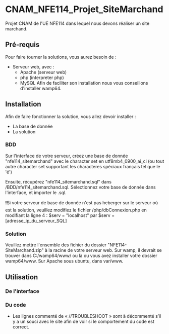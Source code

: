 # CNAM_NFE114_Projet_SiteMarchand

Projet CNAM de l'UE NFE114 dans lequel nous devons réaliser un site marchand.

## Pré-requis
Pour faire tourner la solutions, vous aurez besoin de : 
- Serveur web, avec :
  - Apache (serveur web)
  - php (interpreter php)
  - MySQL 
Afin de faciliter son installation nous vous conseillons d'installer wamp64.

## Installation 

Afin de faire fonctionner la solution, vous allez devoir installer : 
- La base de donnée
- La solution
### BDD
Sur l'interface de votre serveur, créez une base de donnée "nfe114_sitemarchand" avec le character set en utf8mb4_0900_ai_ci (ou tout autre character set supportant les characteres spéciaux français tel que le 'é')

Ensuite, récupérez "nfe114_sitemarchand.sql" dans /BDD/nfe114_sitemarchand.sql.
Sélectionnez votre base de donnée dans l'interface, et importer le .sql.

❗Si votre serveur de base de donnée n'est pas heberger sur le serveur où est la solution, veuillez modifiez le fichier /php/dbConnexion.php en modifiant la ligne 4 : $serv = "localhost" par $serv = [adresse_ip_du_serveur_SQL]


### Solution

Veuillez mettre l'ensemble des fichier du dossier "NFE114-SiteMarchand.zip" à la racine de votre serveur web. 
Sur wamp, il devrait se trouver dans C:/wamp64/www/ ou là ou vous avez installer votre dossier wamp64/www.
Sur Apache sous ubuntu, dans var/www.


## Utilisation 

### De l'interface

### Du code

- Les lignes commenté de « //TROUBLESHOOT » sont à décommenté s’il y a un souci avec le site afin de voir si le comportement du code est correct.